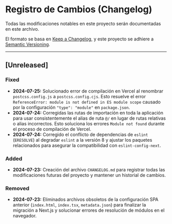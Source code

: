 # Registro de Cambios (Changelog)

Todas las modificaciones notables en este proyecto serán documentadas en este archivo.

El formato se basa en [Keep a Changelog](https://keepachangelog.com/en/1.0.0/), y este proyecto se adhiere a [Semantic Versioning](https://semver.org/spec/v2.0.0.html).

---

## [Unreleased]

### Fixed
- **2024-07-25:** Solucionado error de compilación en Vercel al renombrar `postcss.config.js` a `postcss.config.cjs`. Esto resuelve el error `ReferenceError: module is not defined in ES module scope` causado por la configuración `"type": "module"` en `package.json`.
- **2024-07-24:** Corregidas las rutas de importación en toda la aplicación para usar consistentemente el alias de ruta `@/` en lugar de rutas relativas o alias incorrectos. Esto soluciona los errores `Module not found` durante el proceso de compilación de Vercel.
- **2024-07-24:** Corregido el conflicto de dependencias de `eslint` (`ERESOLVE`) al degradar `eslint` a la versión 8 y ajustar los paquetes relacionados para asegurar la compatibilidad con `eslint-config-next`.

### Added
- **2024-07-23:** Creación del archivo `CHANGELOG.md` para registrar todas las modificaciones futuras del proyecto y mantener un historial de cambios.

### Removed
- **2024-07-23:** Eliminados archivos obsoletos de la configuración SPA anterior (`index.html`, `index.tsx`, `metadata.json`) para finalizar la migración a Next.js y solucionar errores de resolución de módulos en el navegador.